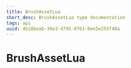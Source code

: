 ```yaml
---
title: BrushAssetLua
short_desc: BrushAssetLua type documentation
tags: api
uuid: db18beab-39e3-4795-8761-0ee5e255f40a
---
```


# BrushAssetLua

